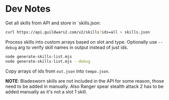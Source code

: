 # Dev Notes

Get all skills from API and store in `skills.json:

```sh
curl https://api.guildwars2.com/v2/skills?ids=all > skills.json
```

Process skills into custom arrays based on slot and type. Optionally use `--debug` arg to verify skill names in output instead of just ids.

```sh
node generate-skills-list.mjs
node generate-skills-list.mjs --debug
```

Copy arrays of ids from `out.json` into `tempo.json`.

**NOTE**: Bladesworn skills are not included in the API for some reason, those need to be added in manually. Also Ranger spear stealth attack 2 has to be added manually as it's not a slot 1 skill.
